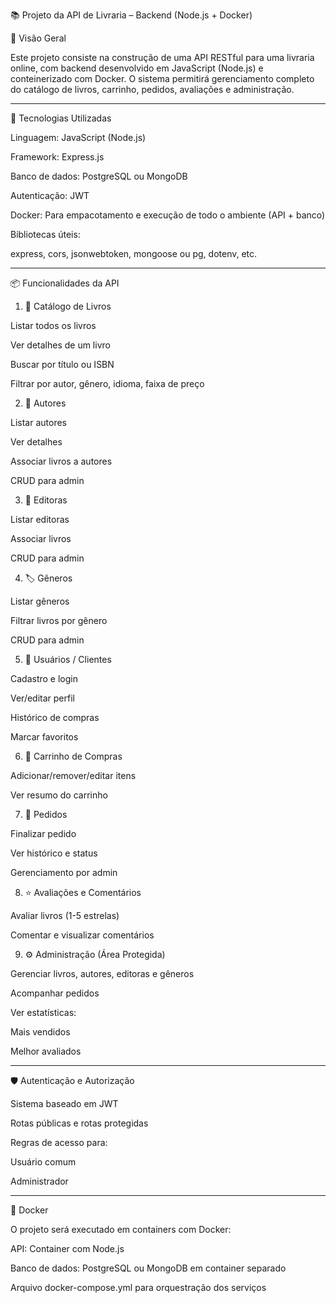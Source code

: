 📚 Projeto da API de Livraria – Backend (Node.js + Docker)

🧾 Visão Geral

Este projeto consiste na construção de uma API RESTful para uma livraria online, com backend desenvolvido em JavaScript (Node.js) e conteinerizado com Docker. O sistema permitirá gerenciamento completo do catálogo de livros, carrinho, pedidos, avaliações e administração.

---

🧱 Tecnologias Utilizadas

Linguagem: JavaScript (Node.js)

Framework: Express.js

Banco de dados: PostgreSQL ou MongoDB

Autenticação: JWT

Docker: Para empacotamento e execução de todo o ambiente (API + banco)

Bibliotecas úteis:

express, cors, jsonwebtoken, mongoose ou pg, dotenv, etc.

---

📦 Funcionalidades da API

1. 📖 Catálogo de Livros

Listar todos os livros

Ver detalhes de um livro

Buscar por título ou ISBN

Filtrar por autor, gênero, idioma, faixa de preço


2. 👤 Autores

Listar autores

Ver detalhes

Associar livros a autores

CRUD para admin


3. 🏢 Editoras

Listar editoras

Associar livros

CRUD para admin


4. 🏷️ Gêneros

Listar gêneros

Filtrar livros por gênero

CRUD para admin


5. 👥 Usuários / Clientes

Cadastro e login

Ver/editar perfil

Histórico de compras

Marcar favoritos


6. 🛒 Carrinho de Compras

Adicionar/remover/editar itens

Ver resumo do carrinho


7. 🧾 Pedidos

Finalizar pedido

Ver histórico e status

Gerenciamento por admin


8. ⭐ Avaliações e Comentários

Avaliar livros (1-5 estrelas)

Comentar e visualizar comentários


9. ⚙️ Administração (Área Protegida)

Gerenciar livros, autores, editoras e gêneros

Acompanhar pedidos

Ver estatísticas:

Mais vendidos

Melhor avaliados

---

🛡️ Autenticação e Autorização

Sistema baseado em JWT

Rotas públicas e rotas protegidas

Regras de acesso para:

Usuário comum

Administrador

---

🐳 Docker

O projeto será executado em containers com Docker:

API: Container com Node.js

Banco de dados: PostgreSQL ou MongoDB em container separado

Arquivo docker-compose.yml para orquestração dos serviços
